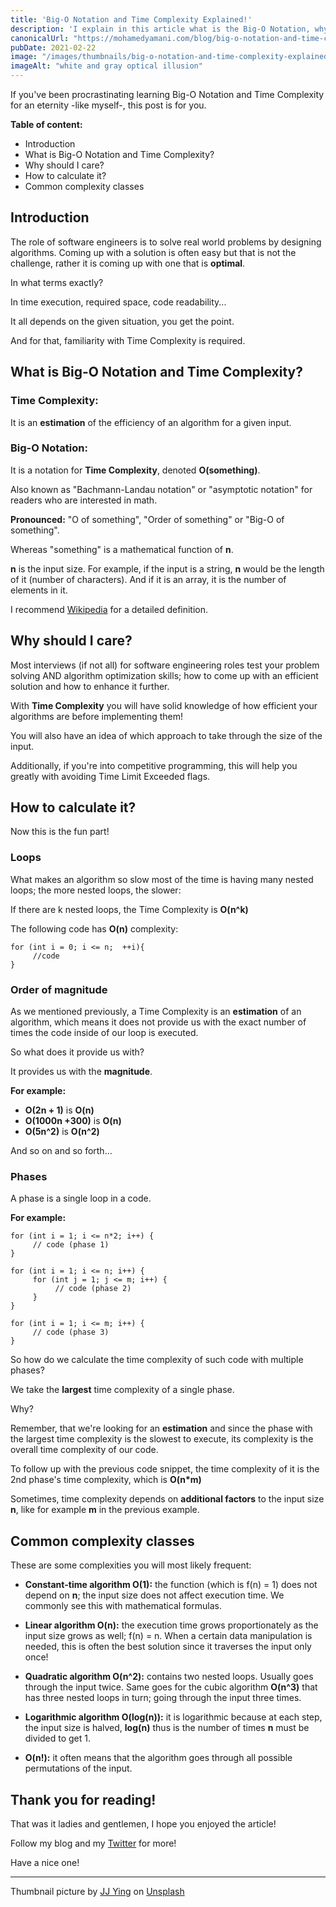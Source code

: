 ```yaml
---
title: 'Big-O Notation and Time Complexity Explained!'
description: 'I explain in this article what is the Big-O Notation, why it is important for engineers and the estimation of some common logic.'
canonicalUrl: "https://mohamedyamani.com/blog/big-o-notation-and-time-complexity-explained/"
pubDate: 2021-02-22
image: "/images/thumbnails/big-o-notation-and-time-complexity-explained.jpg"
imageAlt: "white and gray optical illusion"
---
```


If you've been procrastinating learning Big-O Notation and Time Complexity for an eternity -like myself-, this post is for you.

**Table of content:**

- Introduction
- What is Big-O Notation and Time Complexity?
- Why should I care?
- How to calculate it?
- Common complexity classes

## Introduction

The role of software engineers is to solve real world problems by designing algorithms. Coming up with a solution is often easy but that is not the challenge, rather it is coming up with one that is **optimal**.

In what terms exactly?

In time execution, required space, code readability...

It all depends on the given situation, you get the point.

And for that, familiarity with Time Complexity is required.

## What is Big-O Notation and Time Complexity?

### Time Complexity:

It is an **estimation** of the efficiency of an algorithm for a given input.

### Big-O Notation:

It is a notation for **Time Complexity**, denoted **O(something)**.

Also known as "Bachmann-Landau notation" or "asymptotic notation" for readers who are interested in math.

**Pronounced:** "O of something", "Order of something" or "Big-O of something".

Whereas "something" is a mathematical function of **n**.

**n** is the input size. For example, if the input is a string, **n** would be the length of it (number of characters). And if it is an array, it is the number of elements in it.

I recommend [Wikipedia](https://en.wikipedia.org/wiki/Bachmann-Landau_notation) for a detailed definition.

## Why should I care?

Most interviews (if not all) for software engineering roles test your problem solving AND algorithm optimization skills; how to come up with an efficient solution and how to enhance it further.

With **Time Complexity** you will have solid knowledge of how efficient your algorithms are before implementing them!

You will also have an idea of which approach to take through the size of the input.

Additionally, if you're into competitive programming, this will help you greatly with avoiding Time Limit Exceeded flags.

## How to calculate it?

Now this is the fun part!

### Loops

What makes an algorithm so slow most of the time is having many nested loops; the more nested loops, the slower:

If there are k nested loops, the Time Complexity is **O(n^k)**

The following code has **O(n)** complexity:

```
for (int i = 0; i <= n;  ++i){
     //code
}
```

### Order of magnitude

As we mentioned previously, a Time Complexity is an **estimation** of an algorithm, which means it does not provide us with the exact number of times the code inside of our loop is executed.

So what does it provide us with?

It provides us with the **magnitude**.

**For example:**

- **O(2n + 1)** is **O(n)**
- **O(1000n +300)** is **O(n)**
- **O(5n^2)** is **O(n^2)**

And so on and so forth...

### Phases

A phase is a single loop in a code.

**For example:**

```
for (int i = 1; i <= n*2; i++) {
     // code (phase 1)
}

for (int i = 1; i <= n; i++) {
     for (int j = 1; j <= m; i++) {
          // code (phase 2)
     }
}

for (int i = 1; i <= m; i++) {
     // code (phase 3)
}
```

So how do we calculate the time complexity of such code with multiple phases?

We take the **largest** time complexity of a single phase.

Why?

Remember, that we're looking for an **estimation** and since the phase with the largest time complexity is the slowest to execute, its complexity is the overall time complexity of our code.

To follow up with the previous code snippet, the time complexity of it is the 2nd phase's time complexity, which is **O(n\*m)**

Sometimes, time complexity depends on **additional factors** to the input size **n**, like for example **m** in the previous example.

## Common complexity classes

These are some complexities you will most likely frequent:

- **Constant-time algorithm O(1):** the function (which is f(n) = 1) does not depend on **n**; the input size does not affect execution time. We commonly see this with mathematical formulas.

- **Linear algorithm O(n):** the execution time grows proportionately as the input size grows as well; f(n) = n. When a certain data manipulation is needed, this is often the best solution since it traverses the input only once!

- **Quadratic algorithm O(n^2):** contains two nested loops. Usually goes through the input twice. Same goes for the cubic algorithm **O(n^3)** that has three nested loops in turn; going through the input three times.

- **Logarithmic algorithm O(log(n)):** it is logarithmic because at each step, the input size is halved, **log(n)** thus is the number of times **n** must be divided to get 1.

- **O(n!):** it often means that the algorithm goes through all possible permutations of the input.

## Thank you for reading!

That was it ladies and gentlemen, I hope you enjoyed the article!

Follow my blog and my [Twitter](https://twitter.com/yamanidev) for more!

Have a nice one!

---
 
Thumbnail picture by [JJ Ying](https://unsplash.com/@jjying?utm_content=creditCopyText&utm_medium=referral&utm_source=unsplash) on [Unsplash](https://unsplash.com/photos/white-and-gray-optical-illusion-7JX0-bfiuxQ?utm_content=creditCopyText&utm_medium=referral&utm_source=unsplash)

